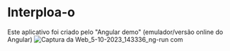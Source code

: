 # Interploa-o
Este aplicativo foi criado pelo "Angular demo" (emulador/versão online do Angular) ![Captura da Web_5-10-2023_143336_ng-run com](https://github.com/Alanis75813/Interploa-o/assets/136914767/44a20203-0ac1-4974-af8f-f76d04ecb36d)

